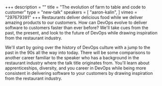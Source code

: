 +++
description = ""
title = "The evolution of farm to table and code to customer"
type = "new-talk"
speakers = [
        "aaron-kalin",
]
vimeo = "297679391"
+++
Restaurants deliver delicious food while we deliver amazing products to our customers. How can DevOps evolve to deliver software to customers faster than ever before? We'll take cues from the past, the present, and look to the future of DevOps while drawing inspiration from the restaurant industry.

We'll start by going over the history of DevOps culture with a jump to the past in the 90s all the way into today. There will be some comparisons to another career familiar to the speaker who has a background in the restaurant industry where the talk title originates from. You'll learn about apprenticeships, diversity, and you career in DevOps while being more consistent in delivering software to your customers by drawing inspiration from the restaurant industry.